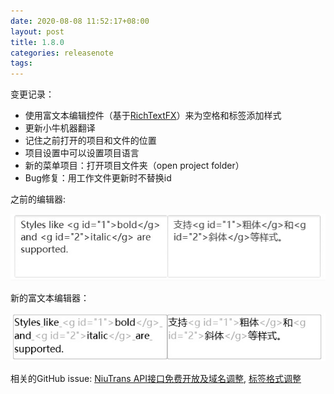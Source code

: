 ```yaml
---
date: 2020-08-08 11:52:17+08:00
layout: post
title: 1.8.0
categories: releasenote
tags: 
---
```


变更记录：

* 使用富文本编辑控件（基于[RichTextFX](https://github.com/FXMisc/RichTextFX)）来为空格和标签添加样式 
* 更新小牛机器翻译
* 记住之前打开的项目和文件的位置
* 项目设置中可以设置项目语言
* 新的菜单项目：打开项目文件夹（open project folder）
* Bug修复：用工作文件更新时不替换id


之前的编辑器:

![](/album/default_textarea.jpg)

新的富文本编辑器：

![](/album/richtextarea.jpg)

相关的GitHub issue: [NiuTrans API接口免费开放及域名调整](https://github.com/xulihang/BasicCAT/issues/19), [标签格式调整](https://github.com/xulihang/BasicCAT/issues/18)